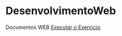 # DesenvolvimentoWeb
 Documentos WEB
<a href="https://kaaporaa.github.io/DesenvolvimentoWeb/ExerciciosHtmlCss/index.html">Executar o Exercicio</a>